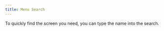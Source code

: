```yaml
---
title: Menu Search
---
```

To quickly find the screen you need, you can type the name into the search.